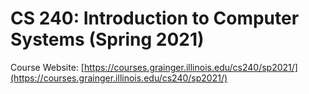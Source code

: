 # CS 240: Introduction to Computer Systems (Spring 2021)

Course Website: [https://courses.grainger.illinois.edu/cs240/sp2021/](https://courses.grainger.illinois.edu/cs240/sp2021/)